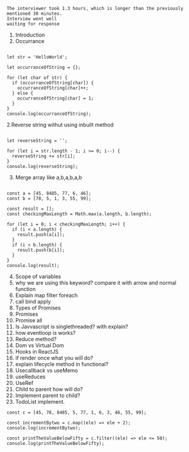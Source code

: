 ```
The interviewer took 1.3 hours, which is longer than the previously mentioned 30 minutes.
Interview went well
waiting for response
```
1. Introduction
2. Occurrance
```

let str = 'HelloWorld';

let occurranceOfString = {};

for (let char of str) {
  if (occurranceOfString[char]) {
    occurranceOfString[char]++;
  } else {
    occurranceOfString[char] = 1;
  }
}
console.log(occurranceOfString);

```
2.Reverse string withut using inbuilt method
```

let reverseString = '';

for (let i = str.length - 1; i >= 0; i--) {
  reverseString += str[i];
}
console.log(reverseString);

```
3. Merge array like a,b,a,b,a,b
```

const a = [45, 8485, 77, 6, 46];
const b = [78, 5, 1, 3, 55, 99];

const result = [];
const checkingMaxLength = Math.max(a.length, b.length);

for (let i = 0; i < checkingMaxLength; i++) {
  if (i < a.length) {
    result.push(a[i]);
  }
  if (i < b.length) {
    result.push(b[i]);
  }
}
console.log(result);

```
4. Scope of variables
5. why we are using this keyword? compare it with arrow and normal function
6. Explain map filter foreach
7. call bind apply
8. Types of Promises
9. Promises
10. Promise all
11. Is Javvascript is singlethreaded? with explain?
12. how eventloop is works?
13. Reduce method?
14. Dom vs Virtual Dom
15. Hooks in ReactJS
16. if render once what you will do?
17. explain lifecycle method in functional?
18. Usecallback vs useMemo
19. useReduces
20. UseRef
21. Child to parent how will do?
22. Implement parent to child?
23. TodoList implement.
```
const c = [45, 78, 8485, 5, 77, 1, 6, 3, 46, 55, 99];

const incrementBytwo = c.map((ele) => ele + 2);
console.log(incrementBytwo);

const printTheValueBelowFifty = c.filter((ele) => ele <= 50);
console.log(printTheValueBelowFifty);
```

